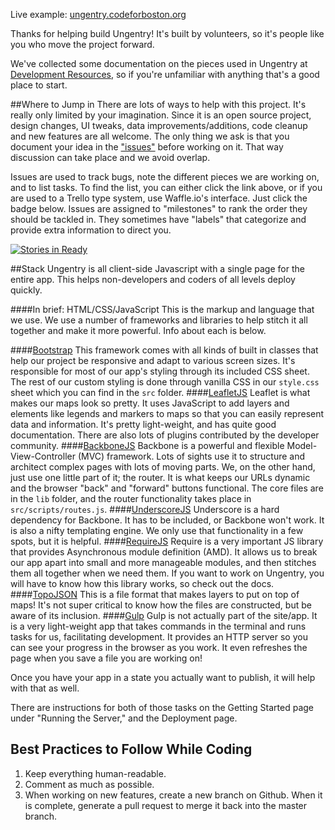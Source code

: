 Live example: [ungentry.codeforboston.org](ungentry.codeforboston.org)

Thanks for helping build Ungentry!  It's built by volunteers, so it's people like you who move the project forward.

We've collected some documentation on the pieces used in Ungentry at [Development Resources](Development-Resources), so if you're unfamiliar with anything that's a good place to start.

##Where to Jump in
There are lots of ways to help with this project.  It's really only limited by your imagination. Since it is an open source project, design changes, UI tweaks, data improvements/additions, code cleanup and new features are all welcome.  The only thing we ask is that you document your idea in the ["issues"](https://github.com/codeforboston/ungentry/issues) before working on it. That way discussion can take place and we avoid overlap.  

Issues are used to track bugs, note the different pieces we are working on, and to list tasks.  To find the list, you can either click the link above, or if you are used to a Trello type system, use Waffle.io's interface. Just click the badge below.  Issues are assigned to "milestones" to rank the order they should be tackled in.  They sometimes have "labels" that categorize and provide extra information to direct you.

[![Stories in Ready](https://badge.waffle.io/codeforboston/ungentry.png?label=ready&title=Ready)](http://waffle.io/codeforboston/ungentry)

##Stack
Ungentry is all client-side Javascript with a single page for the entire app. This helps non-developers and coders of all levels deploy quickly.

####In brief: HTML/CSS/JavaScript
This is the markup and language that we use.  We use a number of frameworks and libraries to help stitch it all together and make it more powerful.  Info about each is below.

####[Bootstrap](http://www.getbootstrap.com)
This framework comes with all kinds of built in classes that help our project be responsive and adapt to various screen sizes.  It's responsible for most of our app's styling through its included CSS sheet.  The rest of our custom styling is done through vanilla CSS in our `style.css` sheet which you can find in the `src` folder.
####[LeafletJS](http://leafletjs.com/)
Leaflet is what makes our maps look so pretty. It uses JavaScript to add layers and elements like legends and markers to maps so that you can easily represent data and information. It's pretty light-weight, and has quite good documentation.  There are also lots of plugins contributed by the developer community.
####[BackboneJS](http://backbonejs.org/)
Backbone is a powerful and flexible Model-View-Controller (MVC) framework.  Lots of sights use it to structure and architect complex pages with lots of moving parts.  We, on the other hand, just use one little part of it; the router.  It is what keeps our URLs dynamic and the browser "back" and "forward" buttons functional. The core files are in the `lib` folder, and the router functionality takes place in `src/scripts/routes.js`.
####[UnderscoreJS](http://underscorejs.org/)
Underscore is a hard dependency for Backbone.  It has to be included, or Backbone won't work.  It is also a nifty templating engine.  We only use that functionality in a few spots, but it is helpful. 
####[RequireJS](http://requirejs.org/)
Require is a very important JS library that provides Asynchronous module definition (AMD).  It allows us to break our app apart into small and more manageable modules, and then stitches them all together when we need them.  If you want to work on Ungentry, you will have to know how this library works, so check out the docs.
####[TopoJSON](https://github.com/mbostock/topojson)
This is a file format that makes layers to put on top of maps!  It's not super critical to know how the files are constructed, but be aware of its inclusion.
####[Gulp](http://gulpjs.com/)
Gulp is not actually part of the site/app.  It is a very light-weight app that takes commands in the terminal and runs tasks for us, facilitating development.  It provides an HTTP server so you can see your progress in the browser as you work.  It even refreshes the page when you save a file you are working on!  

Once you have your app in a state you actually want to publish, it will help with that as well. 

There are instructions for both of those tasks on the Getting Started page under "Running the Server," and the Deployment page.

## Best Practices to Follow While Coding
1. Keep everything human-readable.
2. Comment as much as possible.
3. When working on new features, create a new branch on Github.  When it is complete, generate a pull request to merge it back into the master branch.